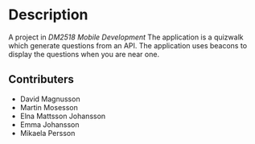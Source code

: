 # Description
A project in _DM2518 Mobile Development_
The application is a quizwalk which generate questions from an API. The application uses beacons to display the questions when you are near one.

## Contributers
* David Magnusson
* Martin Mosesson
* Elna Mattsson Johansson
* Emma Johansson
* Mikaela Persson
